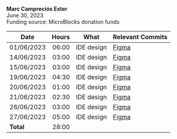 **Marc Campreciós Ester**  
June 30, 2023  
Funding source: MicroBlocks donation funds

| Date       | Hours | What | Relevant Commits |
|------------|------:|------|-----|
| 01/06/2023 | 06:00 | IDE design | [Figma](https://www.figma.com/file/vD9oHj4VToLboKn2UMiLDD/MicroBlocks-Design-v01?node-id=1120%3A171&t=SpXL9G3uUjLaMm3R-1) |
| 14/06/2023 | 03:00 | IDE design | [Figma](https://www.figma.com/file/vD9oHj4VToLboKn2UMiLDD/MicroBlocks-Design-v01?node-id=1120%3A171&t=SpXL9G3uUjLaMm3R-1) |
| 15/06/2023 | 03:00 | IDE design | [Figma](https://www.figma.com/file/vD9oHj4VToLboKn2UMiLDD/MicroBlocks-Design-v01?node-id=1120%3A171&t=SpXL9G3uUjLaMm3R-1) |
| 19/06/2023 | 04:30 | IDE design | [Figma](https://www.figma.com/file/vD9oHj4VToLboKn2UMiLDD/MicroBlocks-Design-v01?node-id=1120%3A171&t=SpXL9G3uUjLaMm3R-1) |
| 20/06/2023 | 01:00 | IDE design | [Figma](https://www.figma.com/file/vD9oHj4VToLboKn2UMiLDD/MicroBlocks-Design-v01?node-id=1120%3A171&t=SpXL9G3uUjLaMm3R-1) |
| 21/06/2023 | 02:30 | IDE design | [Figma](https://www.figma.com/file/vD9oHj4VToLboKn2UMiLDD/MicroBlocks-Design-v01?node-id=1120%3A171&t=SpXL9G3uUjLaMm3R-1) |
| 26/06/2023 | 03:00 | IDE design | [Figma](https://www.figma.com/file/vD9oHj4VToLboKn2UMiLDD/MicroBlocks-Design-v01?node-id=1120%3A171&t=SpXL9G3uUjLaMm3R-1) |
| 27/06/2023 | 05:00 | IDE design | [Figma](https://www.figma.com/file/vD9oHj4VToLboKn2UMiLDD/MicroBlocks-Design-v01?node-id=1120%3A171&t=SpXL9G3uUjLaMm3R-1) |
| **Total**  | 28:00 | |
